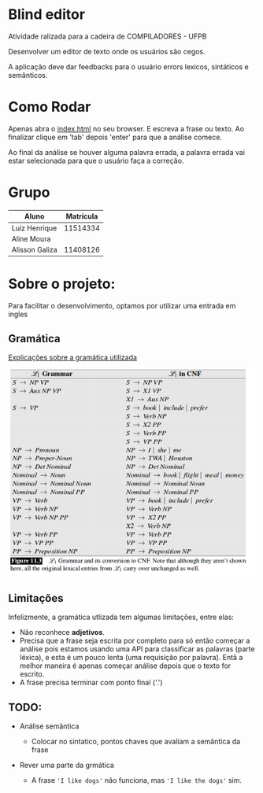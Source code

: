 # Blind editor

Atividade ralizada para a cadeira de COMPILADORES - UFPB

Desenvolver um editor de texto onde os usuários são cegos.

A aplicação deve dar feedbacks para o usuário errors lexicos, sintáticos e semânticos.

# Como Rodar

Apenas abra o [index.html](index.html) no seu browser. E escreva a frase ou texto. Ao finalizar clique em 'tab' depois 'enter' para que a análise comece.

Ao final da análise se houver alguma palavra errada, a palavra errada vai estar selecionada para que o usuário faça a correção.


# Grupo

Aluno | Matrícula
-----| ----
Luiz Henrique | 11514334
Aline Moura | 
Alisson Galiza | 11408126


# Sobre o projeto:

Para facilitar o desenvolvimento, optamos por utilizar uma entrada em ingles

<!-- ## Gramática

1 | 2
------ | --
S | NP VP
VP | W V
VP | W V NP
NP | N
NP | Det N

W | will
W | ε


onde


    S == [Sentence]
        ex: John likes Sarah’s black hair

    N == [Noun]
        ex: John, hair

    V == [Verb]
        ex: eating, sat

    Adj == [Adjective]
        ex: black, long

    Det == [Determiner]
        ex: the, a, every

    NP == [Noun Phrase]
        ex: Sarah’s long black hair

    VP == [Verb Phrase]
        ex: eating apples -->

## Gramática

[Explicações sobre a gramática utilizada](https://web.stanford.edu/~jurafsky/slp3/11.pdf)

![](gramatica.png)

## Limitações
Infelizmente, a gramática utlizada tem algumas limitações, entre elas:

- Não reconhece **adjetivos**.
- Precisa que a frase seja escrita por completo para só então começar a análise pois estamos usando uma API para classificar as palavras (parte léxica), e esta é um pouco lenta (uma requisição por palavra). Entã a melhor maneira é apenas começar  análise depois que o texto for escrito.
- A frase precisa terminar com ponto final ('.')

## TODO:
- Análise semântica
    - Colocar no sintatico, pontos chaves que avaliam a semântica da frase

- Rever uma parte da grmática
    - A frase `'I like dogs'` não funciona, mas `'I like the dogs'` sim.



